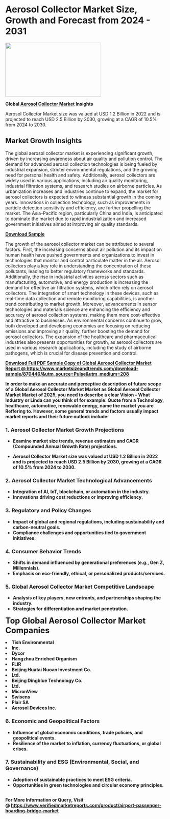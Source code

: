 <H1>Aerosol Collector Market Size, Growth and Forecast from 2024 - 2031</H1><img class="aligncenter size-medium wp-image-584254" src="https://thirdeyenews.in/wp-content/uploads/2024/09/Global-Market-Research-300x168.jpeg" alt="" width="300" height="168" /><p><strong>Global&nbsp;<a href="https://www.marketsizeandtrends.com/download-sample/870446/&amp;utm_source=Pulse&amp;utm_medium=208">Aerosol Collector Market</a> Insights</strong></p><p>Aerosol Collector Market size was valued at USD 1.2 Billion in 2022 and is projected to reach USD 2.5 Billion by 2030, growing at a CAGR of 10.5% from 2024 to 2030.</p><p><h2>Market Growth Insights</h2> <p>The global aerosol collector market is experiencing significant growth, driven by increasing awareness about air quality and pollution control. The demand for advanced aerosol collection technologies is being fueled by industrial expansion, stricter environmental regulations, and the growing need for personal health and safety. Additionally, aerosol collectors are widely used in various applications, including air quality monitoring, industrial filtration systems, and research studies on airborne particles. As urbanization increases and industries continue to expand, the market for aerosol collectors is expected to witness substantial growth in the coming years. Innovations in collection technology, such as improvements in particle detection sensitivity and efficiency, are further propelling the market. The Asia-Pacific region, particularly China and India, is anticipated to dominate the market due to rapid industrialization and increased government initiatives aimed at improving air quality standards.</p> <p><strong><a href="https://example.com/download-sample">Download Sample</a></strong></p> <p>The growth of the aerosol collector market can be attributed to several factors. First, the increasing concerns about air pollution and its impact on human health have pushed governments and organizations to invest in technologies that monitor and control particulate matter in the air. Aerosol collectors play a key role in understanding the concentration of these pollutants, leading to better regulatory frameworks and standards. Additionally, the rise in industrial activities across sectors such as manufacturing, automotive, and energy production is increasing the demand for effective air filtration systems, which often rely on aerosol collectors. The integration of smart technology in these devices, such as real-time data collection and remote monitoring capabilities, is another trend contributing to market growth. Moreover, advancements in sensor technologies and materials science are enhancing the efficiency and accuracy of aerosol collection systems, making them more cost-effective and attractive to businesses. As environmental concerns continue to grow, both developed and developing economies are focusing on reducing emissions and improving air quality, further boosting the demand for aerosol collectors. The expansion of the healthcare and pharmaceutical industries also presents opportunities for growth, as aerosol collectors are used in various research applications, including the study of airborne pathogens, which is crucial for disease prevention and control. <p><strong><a href="https://example.com/get-more"></p><p><span class=""><strong>Download Full PDF Sample Copy of Global Aerosol Collector Market Report</strong> @ <a href="https://www.marketsizeandtrends.com/download-sample/870446/&amp;utm_source=Pulse&amp;utm_medium=208" target="_blank">https://www.marketsizeandtrends.com/download-sample/870446/&amp;utm_source=Pulse&amp;utm_medium=208</a></span></p><p>In order to make an accurate and perceptive description of future scope of a Global&nbsp;Aerosol Collector Market Market as Global&nbsp;Aerosol Collector Market Market of 2025, you need to describe a clear Vision &ndash; What Industry or Linda can you think of for example: Quote from a Technology, healthcare, automotive, renewable energy, name the market you are Reffering to. However, some general trends and factors usually impact market reports and their future outlook include:</p><h3>1.&nbsp;<strong>Aerosol Collector Market Growth Projections</strong></h3><ul><li>Examine market size trends, revenue estimates and CAGR (Compounded Annual Growth Rate) projections.</li><li><p>Aerosol Collector Market size was valued at USD 1.2 Billion in 2022 and is projected to reach USD 2.5 Billion by 2030, growing at a CAGR of 10.5% from 2024 to 2030.</p></li></ul><h3>2.&nbsp;<strong>Aerosol Collector Market Technological Advancements</strong></h3><ul><li>Integration of AI, IoT, blockchain, or automation in the industry.</li><li>Innovations driving cost reductions or improving efficiency.</li></ul><h3>3.&nbsp;<strong>Regulatory and Policy Changes</strong></h3><ul><li>Impact of global and regional regulations, including sustainability and carbon-neutral goals.</li><li>Compliance challenges and opportunities tied to government initiatives.</li></ul><h3>4.&nbsp;<strong>Consumer Behavior Trends</strong></h3><ul><li>Shifts in demand influenced by generational preferences (e.g., Gen Z, Millennials).</li><li>Emphasis on eco-friendly, ethical, or personalized products/services.</li></ul><h3>5.&nbsp;<strong>Global Aerosol Collector Market Competitive Landscape</strong></h3><ul><li>Analysis of key players, new entrants, and partnerships shaping the industry.</li><li>Strategies for differentiation and market penetration.</li></ul><p data-pm-slice="1 1 []"><span style="color: inherit; font-family: inherit; font-size: 25px;">Top Global Aerosol Collector Market Companies</span></p><div class="" data-test-id=""><p><li>Tish Environmental</li><li> Inc.</li><li> Dycor</li><li> Hangzhou Enriched Organism</li><li> FLIR</li><li> Beijing Huatai Nuoan Investment Co.</li><li>Ltd.</li><li> Beijing Dingblue Technology Co.</li><li>Ltd.</li><li> MicronView</li><li> Swisens</li><li> Plair SA</li><li> Aerosol Devices Inc.</li></p></div><h3>6.&nbsp;<strong>Economic and Geopolitical Factors</strong></h3><ul><li>Influence of global economic conditions, trade policies, and geopolitical events.</li><li>Resilience of the market to inflation, currency fluctuations, or global crises.</li></ul><h3>7.&nbsp;<strong>Sustainability and ESG (Environmental, Social, and Governance)</strong></h3><ul><li>Adoption of sustainable practices to meet ESG criteria.</li><li>Opportunities in green technologies and circular economy principles.</li></ul><h2><strong style="font-size: 14px;">For More Information or Query, Visit @&nbsp;</strong><a style="background-color: #ffffff; font-size: 14px;" href="https://www.marketsizeandtrends.com/report/aerosol-collector-market/" target="_blank">https://www.verifiedmarketreports.com/product/airport-passenger-boarding-bridge-market</a></h2>
